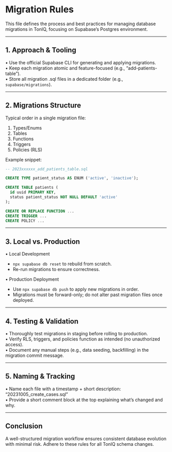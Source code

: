 # Migration Rules

This file defines the process and best practices for managing database migrations in TonIQ, focusing on Supabase’s Postgres environment.

---

## 1. Approach & Tooling

• Use the official Supabase CLI for generating and applying migrations.  
• Keep each migration atomic and feature-focused (e.g., “add-patients-table”).  
• Store all migration .sql files in a dedicated folder (e.g., `supabase/migrations`).

---

## 2. Migrations Structure

Typical order in a single migration file:
1. Types/Enums  
2. Tables  
3. Functions  
4. Triggers  
5. Policies (RLS)

Example snippet:
```sql
-- 2023xxxxxx_add_patients_table.sql

CREATE TYPE patient_status AS ENUM ('active', 'inactive');

CREATE TABLE patients (
  id uuid PRIMARY KEY,
  status patient_status NOT NULL DEFAULT 'active'
);

CREATE OR REPLACE FUNCTION ...
CREATE TRIGGER ...
CREATE POLICY ...
```

---

## 3. Local vs. Production

• Local Development  
  - `npx supabase db reset` to rebuild from scratch.  
  - Re-run migrations to ensure correctness.

• Production Deployment  
  - Use `npx supabase db push` to apply new migrations in order.  
  - Migrations must be forward-only; do not alter past migration files once deployed.

---

## 4. Testing & Validation

• Thoroughly test migrations in staging before rolling to production.  
• Verify RLS, triggers, and policies function as intended (no unauthorized access).  
• Document any manual steps (e.g., data seeding, backfilling) in the migration commit message.

---

## 5. Naming & Tracking

• Name each file with a timestamp + short description:  
  “20231005_create_cases.sql”  
• Provide a short comment block at the top explaining what’s changed and why.

---

## Conclusion

A well-structured migration workflow ensures consistent database evolution with minimal risk. Adhere to these rules for all TonIQ schema changes.